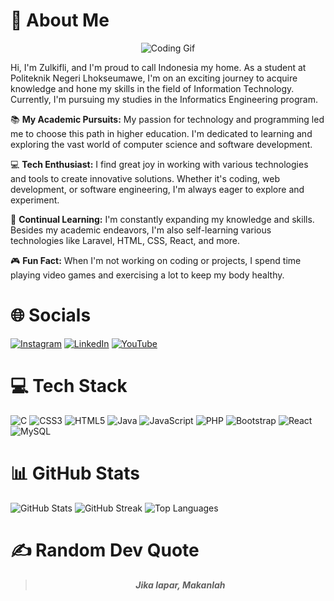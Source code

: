 # 💫 About Me

<div align="center">
  <img src="https://media.giphy.com/media/uaJLuMokII24w/giphy.gif" alt="Coding Gif" />
</div>

Hi, I'm Zulkifli, and I'm proud to call Indonesia my home. As a student at Politeknik Negeri Lhokseumawe, I'm on an exciting journey to acquire knowledge and hone my skills in the field of Information Technology. Currently, I'm pursuing my studies in the Informatics Engineering program.

📚 **My Academic Pursuits:** My passion for technology and programming led me to choose this path in higher education. I'm dedicated to learning and exploring the vast world of computer science and software development.

💻 **Tech Enthusiast:** I find great joy in working with various technologies and tools to create innovative solutions. Whether it's coding, web development, or software engineering, I'm always eager to explore and experiment.

🚀 **Continual Learning:** I'm constantly expanding my knowledge and skills. Besides my academic endeavors, I'm also self-learning various technologies like Laravel, HTML, CSS, React, and more.

🎮 **Fun Fact:** When I'm not working on coding or projects, I spend time playing video games and exercising a lot to keep my body healthy.

# 🌐 Socials
[![Instagram](https://img.shields.io/badge/Instagram-%23E4405F.svg?logo=Instagram&logoColor=white)](https://www.instagram.com/zulkiflii.i/)
[![LinkedIn](https://img.shields.io/badge/LinkedIn-%230077B5.svg?logo=linkedin&logoColor=white)](https://www.linkedin.com/in/zul-kifli-2345b624a/)
[![YouTube](https://img.shields.io/badge/YouTube-%23FF0000.svg?logo=YouTube&logoColor=white)](https://www.youtube.com/@Zoel14)

# 💻 Tech Stack
![C](https://img.shields.io/badge/c-%2300599C.svg?style=for-the-badge&logo=c&logoColor=white)
![CSS3](https://img.shields.io/badge/css3-%231572B6.svg?style=for-the-badge&logo=css3&logoColor=white)
![HTML5](https://img.shields.io/badge/html5-%23E34F26.svg?style=for-the-badge&logo=html5&logoColor=white)
![Java](https://img.shields.io/badge/java-%23ED8B00.svg?style=for-the-badge&logo=java&logoColor=white)
![JavaScript](https://img.shields.io/badge/javascript-%23323330.svg?style=for-the-badge&logo=javascript&logoColor=%23F7DF1E)
![PHP](https://img.shields.io/badge/php-%23777BB4.svg?style=for-the-badge&logo=php&logoColor=white)
![Bootstrap](https://img.shields.io/badge/bootstrap-%23563D7C.svg?style=for-the-badge&logo=bootstrap&logoColor=white)
![React](https://img.shields.io/badge/react-%2320232a.svg?style=for-the-badge&logo=react&logoColor=%2361DAFB)
![MySQL](https://img.shields.io/badge/mysql-%2300f.svg?style=for-the-badge&logo=mysql&logoColor=white)

# 📊 GitHub Stats
![GitHub Stats](https://github-readme-stats.vercel.app/api?username=Zulkifli1409&theme=radical&hide_border=false&include_all_commits=false&count_private=true)
![GitHub Streak](https://github-readme-streak-stats.herokuapp.com/?user=Zulkifli1409&theme=radical&hide_border=false)
![Top Languages](https://github-readme-stats.vercel.app/api/top-langs/?username=Zulkifli1409&theme=radical&hide_border=false&include_all_commits=false&count_private=true&layout=compact)

# ✍️ Random Dev Quote
<div align="center">
  <blockquote>
    <p><em><b>Jika lapar, Makanlah</b></em></p>
  </blockquote>
</div>

